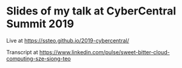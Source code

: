 # Slides of my talk at CyberCentral Summit 2019

Live at https://ssteo.github.io/2019-cybercentral/

Transcript at https://www.linkedin.com/pulse/sweet-bitter-cloud-computing-sze-siong-teo
